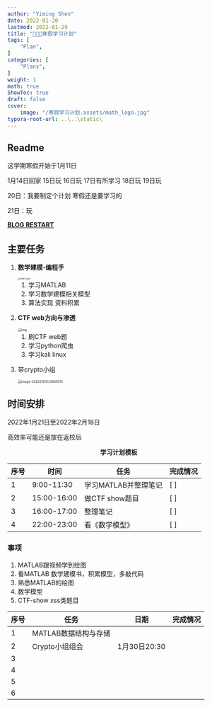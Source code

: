 ```yaml
---
author: "Yiming Shen"
date: 2022-01-20
lastmod: 2022-01-29
title: "👨🏻‍🔧寒假学习计划"
tags: [
    "Plan",
]
categories: [
    "Plans", 
]
weight: 1
math: true
ShowToc: true
draft: false
cover:
    image: "/寒假学习计划.assets/math_logo.jpg"
typora-root-url: ..\..\static\
---
```


## Readme

这学期寒假开始于1月11日

1月14日回家 15日玩 16日玩 17日有所学习 18日玩 19日玩

20日：我要制定个计划 寒假还是要学习的

21日：玩

**[BLOG RESTART](https://shenyimings.github.io/)**

## 主要任务

1. **数学建模-编程手**

   <img src="/寒假学习计划.assets/math_logo.jpg" alt="math_logo" style="zoom:33%;" />

   1. 学习MATLAB
   2. 学习数学建模相关模型
   3. 算法实现 资料积累

2. **CTF web方向与渗透**

   <img src="/%E5%AF%92%E5%81%87%E5%AD%A6%E4%B9%A0%E8%AE%A1%E5%88%92.assets/CTF-02-672x350.png" alt="img" style="zoom:50%;" />

   1. 刷CTF web题
   2. 学习python爬虫
   3. 学习kali linux

3. 带crypto小组

   <img src="/%E5%AF%92%E5%81%87%E5%AD%A6%E4%B9%A0%E8%AE%A1%E5%88%92.assets/image-20220120223635513.png" alt="image-20220120223635513" style="zoom:50%;" />

## 时间安排

2022年1月21日至2022年2月18日

高效率可能还是放在返校后

<center><strong>学习计划模板</strong></center>

| 序号 | 时间        | 任务                 | 完成情况 |
| ---- | ----------- | -------------------- | -------- |
| 1    | 9:00-11:30  | 学习MATLAB并整理笔记 | [  ]     |
| 2    | 15:00-16:00 | 做CTF show题目       | [  ]     |
| 3    | 16:00-17:00 | 整理笔记             | [  ]     |
| 4    | 22:00-23:00 | 看《数学模型》       | [  ]     |

### 事项

1. MATLAB跟视频学到绘图
2. 看MATLAB 数学建模书，积累模型，多敲代码
3. 熟悉MATLAB的绘图
4. 数学模型
5. CTF-show xss类题目



| 序号 | 任务                 | 日期         | 完成情况 |
| ---- | -------------------- | ------------ | -------- |
| 1    | MATLAB数据结构与存储 |              |          |
| 2    | Crypto小组组会       | 1月30日20:30 |          |
| 3    |                      |              |          |
| 4    |                      |              |          |
| 5    |                      |              |          |
| 6    |                      |              |          |



